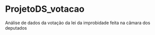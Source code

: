 # ProjetoDS_votacao
Análise de dados da votação da lei da improbidade feita na câmara dos deputados
